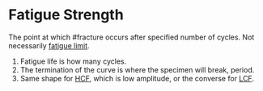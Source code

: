 # Fatigue Strength

The point at which #fracture occurs after specified number of cycles.
Not necessarily [fatigue limit](fatigue-limit.md).
1. Fatigue life is how many cycles.
2. The termination of the curve is where the specimen will break, period.
3. Same shape for [HCF](high-cycle-fatigue.md), which is low amplitude, or the converse for [LCF](low-cycle-fatigue.md).